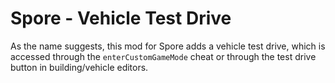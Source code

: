 # Spore - Vehicle Test Drive 

As the name suggests, this mod for Spore adds a vehicle test drive, which is accessed through the `enterCustomGameMode` cheat or through the test drive button in building/vehicle editors.

